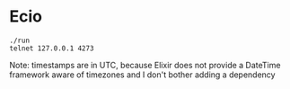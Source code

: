 # Ecio

```shell
./run
telnet 127.0.0.1 4273
```

Note: timestamps are in UTC, because Elixir does not provide a DateTime
framework aware of timezones and I don't bother adding a dependency